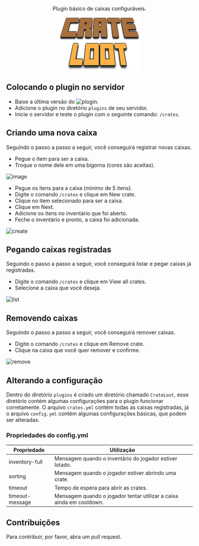 <p align="center" >
  Plugin básico de caixas configuráveis.
</p>

<p align="center" ><img src="Crate.png" /></p>


## Colocando o plugin no servidor

- Baixe a última versão do ![plugin](https://github.com/SkyG0D/CrateLoot/releases/tag/1.0-SNAPSHOT).
- Adicione o plugin no diretório `plugins` de seu servidor.
- Inicie o servidor e teste o plugin com o seguinte comando: `/crates`.

## Criando uma nova caixa

Seguindo o passo a passo a seguir, você conseguirá registrar novas caixas.

- Pegue o item para ser a caixa.
- Troque o nome dele em uma bigorna (cores são aceitas).

![image](https://user-images.githubusercontent.com/59753526/109374451-210e2480-7894-11eb-8c7b-da8fb287d72f.png)

- Pegue os itens para a caixa (mínimo de 5 itens).
- Digite o comando `/crates` e clique em New crate.
- Clique no item selecionado para ser a caixa.
- Clique em Next.
- Adicione os itens no inventário que foi aberto.
- Feche o inventário e pronto, a caixa foi adicionada.

![create](https://user-images.githubusercontent.com/59753526/109413873-69aa0880-798e-11eb-9912-86adb765973e.gif)

## Pegando caixas registradas

Seguindo o passo a passo a seguir, você conseguirá listar e pegar caixas já registradas.

- Digite o comando `/crates` e clique em View all crates.
- Selecione a caixa que você deseja.

![list](https://user-images.githubusercontent.com/59753526/109413921-be4d8380-798e-11eb-862f-5bd592e74c25.gif)

## Removendo caixas

Seguindo o passo a passo a seguir, você conseguirá remover caixas.

- Digite o comando `/crates` e clique em Remove crate.
- Clique na caixa que você quer remover e confirme.

![remove](https://user-images.githubusercontent.com/59753526/109413944-dd4c1580-798e-11eb-945d-a3c8e69f23f1.gif)

## Alterando a configuração

Dentro do diretório `plugins` é criado um diretório chamado `CrateLoot`, esse diretório contém algumas configurações para o plugin funcionar corretamente. O arquivo `crates.yml` contém todas as caixas registradas, já o arquivo `config.yml` contém algumas configurações básicas, que podem ser alteradas.

### Propriedades do config.yml

Propriedade        | Utilização
------------------ | -------------------------
inventory-full     | Mensagem quando o inventário do jogador estiver lotado.
sorting            | Mensagem quando o jogador estiver abrindo uma crate.
timeout            | Tempo de espera para abrir as crates.
timeout-message    | Mensagem quando o jogador tentar utilizar a caixa ainda em cooldown.

## Contribuições

Para contribuir, por favor, abra um pull request.
